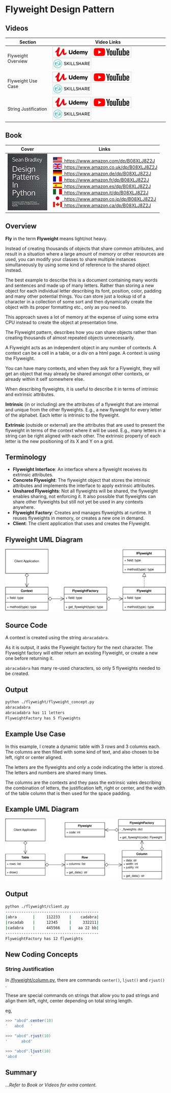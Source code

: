# Flyweight Design Pattern

## Videos

Section | Video Links
-|-
Flyweight Overview | <a id="udemyVideoLink" href="https://www.udemy.com/course/design-patterns-in-python/learn/lecture/25493486/?referralCode=7493DBBBF97FF2B0D24D" target="_blank" title="Flyweight Overview"><img src="/img/udemy_btn_sm.gif" alt="Flyweight Overview"/></a>&nbsp;<a id="ytVideoLink" href="https://youtu.be/F_r2FAVIw5E&list=PLKWUX7aMnlEJzRvCXnwFEdk_WJDNjMDOo" target="_blank" title="Flyweight Overview"><img src="/img/yt_btn_sm.gif" alt="Flyweight Overview"/></a>&nbsp;<a id="skillShareVideoLink" href="https://skl.sh/34SM2Xg" target="_blank" title="Flyweight Overview"><img src="/img/skillshare_btn_sm.gif" alt="Flyweight Overview"/></a>
Flyweight Use Case | <a id="udemyVideoLink" href="https://www.udemy.com/course/design-patterns-in-python/learn/lecture/25493490/?referralCode=7493DBBBF97FF2B0D24D" target="_blank" title="Flyweight Use Case"><img src="/img/udemy_btn_sm.gif" alt="Flyweight Use Case"/></a>&nbsp;<a id="ytVideoLink" href="https://youtu.be/sqVswGe7Zec&list=PLKWUX7aMnlEJzRvCXnwFEdk_WJDNjMDOo" target="_blank" title="Flyweight Use Case"><img src="/img/yt_btn_sm.gif" alt="Flyweight Use Case"/></a>&nbsp;<a id="skillShareVideoLink" href="https://skl.sh/34SM2Xg" target="_blank" title="Flyweight Use Case"><img src="/img/skillshare_btn_sm.gif" alt="Flyweight Use Case"/></a>
String Justification | <a id="udemyVideoLink" href="https://www.udemy.com/course/design-patterns-in-python/learn/lecture/25493496/?referralCode=7493DBBBF97FF2B0D24D" target="_blank" title="String Justification"><img src="/img/udemy_btn_sm.gif" alt="String Justification"/></a>&nbsp;<a id="ytVideoLink" href="https://youtu.be/a4iM-mT6okg&list=PLKWUX7aMnlEJzRvCXnwFEdk_WJDNjMDOo" target="_blank" title="String Justification"><img src="/img/yt_btn_sm.gif" alt="String Justification"/></a>&nbsp;<a id="skillShareVideoLink" href="https://skl.sh/34SM2Xg" target="_blank" title="String Justification"><img src="/img/skillshare_btn_sm.gif" alt="String Justification"/></a>

## Book 

Cover | Links
-|-
![Design Patterns In Python (ASIN : B08XLJ8Z2J)](/img/design_patterns_in_python_book_125x178.jpg) | &nbsp;<a href="https://www.amazon.com/dp/B08XLJ8Z2J"><img src="/img/flag_us.gif">&nbsp; https://www.amazon.com/dp/B08XLJ8Z2J</a><br/>&nbsp;<a href="https://www.amazon.co.uk/dp/B08XLJ8Z2J"><img src="/img/flag_uk.gif">&nbsp; https://www.amazon.co.uk/dp/B08XLJ8Z2J</a><br/>&nbsp;<a href="https://www.amazon.de/dp/B08XLJ8Z2J"><img src="/img/flag_de.gif">&nbsp; https://www.amazon.de/dp/B08XLJ8Z2J</a><br/>&nbsp;<a href="https://www.amazon.fr/dp/B08XLJ8Z2J"><img src="/img/flag_fr.gif">&nbsp; https://www.amazon.fr/dp/B08XLJ8Z2J</a><br/>&nbsp;<a href="https://www.amazon.es/dp/B08XLJ8Z2J"><img src="/img/flag_es.gif">&nbsp; https://www.amazon.es/dp/B08XLJ8Z2J</a><br/>&nbsp;<a href="https://www.amazon.it/dp/B08XLJ8Z2J"><img src="/img/flag_it.gif">&nbsp; https://www.amazon.it/dp/B08XLJ8Z2J</a><br/>&nbsp;<a href="https://www.amazon.co.jp/dp/B08XLJ8Z2J"><img src="/img/flag_jp.gif">&nbsp; https://www.amazon.co.jp/dp/B08XLJ8Z2J</a><br/>&nbsp;<a href="https://www.amazon.ca/dp/B08XLJ8Z2J"><img src="/img/flag_ca.gif">&nbsp; https://www.amazon.ca/dp/B08XLJ8Z2J</a>

## Overview

**Fly** in the term **Flyweight** means light/not heavy. 

Instead of creating thousands of objects that share common attributes, and result in a situation where a large amount of memory or other resources are used, you can modify your classes to share multiple instances simultaneously by using some kind of reference to the shared object instead.

The best example to describe this is a document containing many words and sentences and made up of many letters. Rather than storing a new object for each individual letter describing its font, position, color, padding and many other potential things. You can store just a lookup id of a character in a collection of some sort and then dynamically create the object with its proper formatting etc., only as you need to.

This approach saves a lot of memory at the expense of using some extra CPU instead to create the object at presentation time.

The Flyweight pattern, describes how you can share objects rather than creating thousands of almost repeated objects unnecessarily.

A Flyweight acts as an independent object in any number of contexts. A context can be a cell in a table, or a div on a html page. A context is using the Flyweight.

You can have many contexts, and when they ask for a Flyweight, they will get an object that may already be shared amongst other contexts, or already within it self somewhere else.

When describing flyweights, it is useful to describe it in terms of intrinsic and extrinsic attributes.

**Intrinsic** (in or including) are the attributes of a flyweight that are internal and unique from the other flyweights. E.g., a new flyweight for every letter of the alphabet. Each letter is intrinsic to the flyweight.

**Extrinsic** (outside or external) are the attributes that are used to present the flyweight in terms of the context where it will be used. E.g., many letters in a string can be right aligned with each other. The extrinsic property of each letter is the new positioning of its X and Y on a grid.

## Terminology

* **Flyweight Interface**: An interface where a flyweight receives its extrinsic attributes.
* **Concrete Flyweight**: The flyweight object that stores the intrinsic attributes and implements the interface to apply extrinsic attributes.
* **Unshared Flyweights**: Not all flyweights will be shared, the flyweight enables sharing, not enforcing it. It also possible that flyweights can share other flyweights but still not yet be used in any contexts anywhere.
* **Flyweight Factory**: Creates and manages flyweights at runtime. It reuses flyweights in memory, or creates a new one in demand.
* **Client**: The client application that uses and creates the Flyweight.

## Flyweight UML Diagram

![Flyweight Pattern UML Diagram](/img/flyweight_concept.svg)

## Source Code

A context is created using the string `abracadabra`.

As it is output, it asks the Flyweight factory for the next character. The Flyweight factory will either return an existing Flyweight, or create a new one before returning it.

`abracadabra` has many re-used characters, so only 5 flyweights needed to be created.

## Output

``` bash
python ./flyweight/flyweight_concept.py
abracadabra
abracadabra has 11 letters
FlyweightFactory has 5 flyweights
```

## Example Use Case

In this example, I create a dynamic table with 3 rows and 3 columns each. The columns are then filled with some kind of text, and also chosen to be left, right or center aligned. 

The letters are the flyweights and only a code indicating the letter is stored. The letters and numbers are shared many times.

The columns are the contexts and they pass the extrinsic vales describing the combination of letters, the justification left, right or center, and the width of the table column that is then used for the space padding.

## Example UML Diagram

![Flyweight Pattern Use Case UML Diagram](/img/flyweight_example.svg)

## Output

``` bash
python ./flyweight/client.py    
-----------------------------------------
|abra       |     112233    |    cadabra|
|racadab    |     12345     |     332211|
|cadabra    |     445566    |   aa 22 bb|
-----------------------------------------
FlyweightFactory has 12 flyweights
```

## New Coding Concepts

### String Justification

In [/flyweight/column.py](/flyweight/column.py), there are commands `center()`, `ljust()` and `rjust()` . 

These are special commands on strings that allow you to pad strings and align them left, right, center depending on total string length.

eg, 

``` powershell
>>> "abcd".center(10)
'   abcd   '
```

``` powershell
>>> "abcd".rjust(10)  
'      abcd'
```

``` powershell
>>> "abcd".ljust(10) 
'abcd      '
```

## Summary

*...Refer to Book or Videos for extra content.*